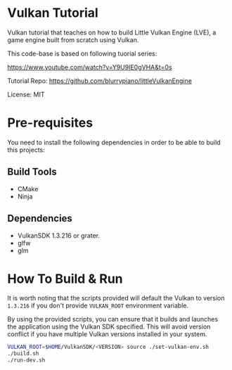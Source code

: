 # Vulkan Tutorial 

Vulkan tutorial that teaches on how to build Little Vulkan Engine (LVE), a game engine built from
scratch using Vulkan.

This code-base is based on following tuorial series: 

https://www.youtube.com/watch?v=Y9U9IE0gVHA&t=0s

Tutorial Repo: https://github.com/blurrypiano/littleVulkanEngine

License: MIT


# Pre-requisites

You need to install the following dependencies in order to be able to build this projects:

## Build Tools

* CMake
* Ninja

## Dependencies

* VulkanSDK 1.3.216 or grater.
* glfw
* glm

# How To Build & Run

It is worth noting that the scripts provided will default the Vulkan to
version `1.3.216` if you don't provide `VULKAN_ROOT` environment variable.

By using the provided scripts, you can ensure that it builds and launches 
the application using the Vulkan SDK specified. This will avoid version conflict
if you have multiple Vulkan versions installed in your system.

```sh
VULKAN_ROOT=$HOME/VulkanSDK/<VERSION> source ./set-vulkan-env.sh
./build.sh
./run-dev.sh
```